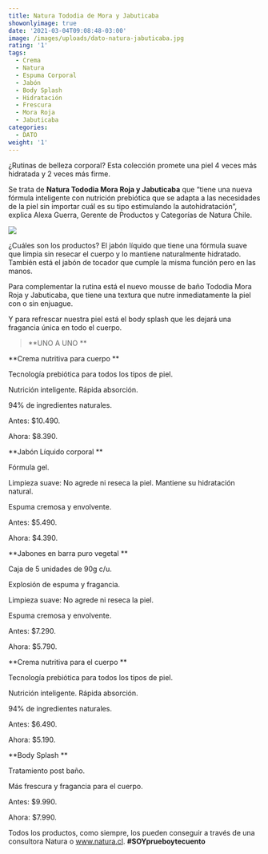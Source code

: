 ```yaml
---
title: Natura Tododia de Mora y Jabuticaba
showonlyimage: true
date: '2021-03-04T09:08:48-03:00'
image: /images/uploads/dato-natura-jabuticaba.jpg
rating: '1'
tags:
  - Crema
  - Natura
  - Espuma Corporal
  - Jabón
  - Body Splash
  - Hidratación
  - Frescura
  - Mora Roja
  - Jabuticaba
categories:
  - DATO
weight: '1'
---
```

¿Rutinas de belleza corporal? Esta colección promete una piel 4 veces más hidratada y 2 veces más firme.

<!--more-->

Se trata de **Natura Tododia Mora Roja y Jabuticaba** que “tiene una nueva fórmula inteligente con nutrición prebiótica que se adapta a las necesidades de la piel sin importar cuál es su tipo estimulando la autohidratación”, explica Alexa Guerra, Gerente de Productos y Categorías de Natura Chile.



![](/images/uploads/dato-natura-jabuticaba.jpg)

¿Cuáles son los productos? El jabón líquido que tiene una fórmula suave que limpia sin resecar el cuerpo y lo mantiene naturalmente hidratado. También está el jabón de tocador que cumple la misma función pero en las manos. 



Para complementar la rutina está el nuevo mousse de baño Tododia Mora Roja y Jabuticaba, que tiene una textura que nutre inmediatamente la piel con o sin enjuague. 



Y para refrescar nuestra piel está el body splash que les dejará una fragancia única en todo el cuerpo. 



> **UNO A UNO**



**Crema nutritiva para cuerpo**

Tecnología prebiótica para todos los tipos de piel.

Nutrición inteligente. Rápida absorción.

94% de ingredientes naturales.

Antes: $10.490.

Ahora: $8.390.



**Jabón Líquido corporal**

Fórmula gel. 

Limpieza suave: No agrede ni reseca la piel. Mantiene su hidratación natural.

Espuma cremosa y envolvente.

Antes: $5.490.

Ahora: $4.390.



**Jabones en barra puro vegetal**



Caja de 5 unidades de 90g c/u.

Explosión de espuma y fragancia.

Limpieza suave: No agrede ni reseca la piel.

Espuma cremosa y envolvente.

Antes: $7.290.

Ahora: $5.790.



**Crema nutritiva para el cuerpo**

Tecnología prebiótica para todos los tipos de piel.

Nutrición inteligente. Rápida absorción.

94% de ingredientes naturales.

Antes: $6.490.

Ahora: $5.190.



**Body Splash**

Tratamiento post baño.

Más frescura y fragancia para el cuerpo.

Antes: $9.990.

Ahora: $7.990.



Todos los productos, como siempre, los pueden conseguir a través de una consultora Natura o www.natura.cl. **\#SOYprueboytecuento**

